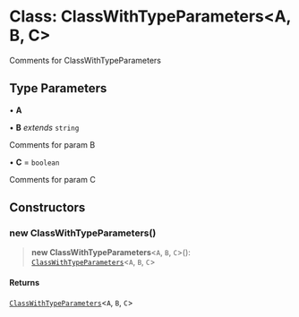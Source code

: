 # Class: ClassWithTypeParameters\<A, B, C\>

Comments for ClassWithTypeParameters

## Type Parameters

• **A**

• **B** *extends* `string`

Comments for param B

• **C** = `boolean`

Comments for param C

## Constructors

### new ClassWithTypeParameters()

> **new ClassWithTypeParameters**\<`A`, `B`, `C`\>(): [`ClassWithTypeParameters`](ClassWithTypeParameters.md)\<`A`, `B`, `C`\>

#### Returns

[`ClassWithTypeParameters`](ClassWithTypeParameters.md)\<`A`, `B`, `C`\>
